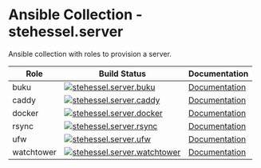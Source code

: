 # Ansible Collection - stehessel.server

Ansible collection with roles to provision a server.

| Role | Build Status | Documentation |
|-|-|-|
| buku | [![stehessel.server.buku](https://github.com/stehessel/ansible-collection-server/actions/workflows/buku.yml/badge.svg?branch=master)](https://github.com/stehessel/ansible-collection-server/actions/workflows/buku.yml) | [Documentation](https://github.com/stehessel/ansible-collection-server/blob/master/roles/buku/README.md) |
| caddy | [![stehessel.server.caddy](https://github.com/stehessel/ansible-collection-server/actions/workflows/caddy.yml/badge.svg?branch=master)](https://github.com/stehessel/ansible-collection-server/actions/workflows/caddy.yml) | [Documentation](https://github.com/stehessel/ansible-collection-server/blob/master/roles/caddy/README.md) |
| docker | [![stehessel.server.docker](https://github.com/stehessel/ansible-collection-server/actions/workflows/docker.yml/badge.svg?branch=master)](https://github.com/stehessel/ansible-collection-server/actions/workflows/docker.yml) | [Documentation](https://github.com/stehessel/ansible-collection-server/blob/master/roles/docker/README.md) |
| rsync | [![stehessel.server.rsync](https://github.com/stehessel/ansible-collection-server/actions/workflows/rsync.yml/badge.svg?branch=master)](https://github.com/stehessel/ansible-collection-server/actions/workflows/rsync.yml) | [Documentation](https://github.com/stehessel/ansible-collection-server/blob/master/roles/rsync/README.md) |
| ufw | [![stehessel.server.ufw](https://github.com/stehessel/ansible-collection-server/actions/workflows/ufw.yml/badge.svg?branch=master)](https://github.com/stehessel/ansible-collection-server/actions/workflows/ufw.yml) | [Documentation](https://github.com/stehessel/ansible-collection-server/blob/master/roles/ufw/README.md) |
| watchtower | [![stehessel.server.watchtower](https://github.com/stehessel/ansible-collection-server/actions/workflows/watchtower.yml/badge.svg?branch=master)](https://github.com/stehessel/ansible-collection-server/actions/workflows/watchtower.yml) | [Documentation](https://github.com/stehessel/ansible-collection-server/blob/master/roles/watchtower/README.md) |
